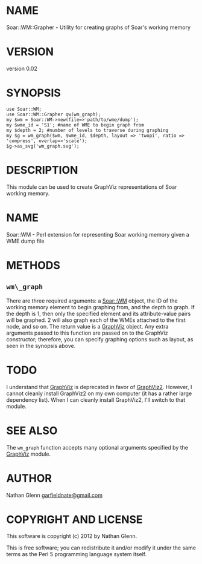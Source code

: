 # NAME

Soar::WM::Grapher - Utility for creating graphs of Soar's working memory

# VERSION

version 0.02

# SYNOPSIS

    use Soar::WM;
    use Soar::WM::Grapher qw(wm_graph);
    my $wm = Soar::WM->new(file=>'path/to/wme/dump');
    my $wme_id = 'S1'; #name of WME to begin graph from
    my $depth = 2; #number of levels to traverse during graphing
    my $g = wm_graph($wm, $wme_id, $depth, layout => 'twopi', ratio => 'compress', overlap=>'scale');
    $g->as_svg('wm_graph.svg'); 

# DESCRIPTION

This module can be used to create GraphViz representations of Soar working memory.

# NAME

Soar::WM - Perl extension for representing Soar working memory given a WME dump file

# METHODS

## `wm\_graph`

There are three required arguments: a [Soar::WM](http://search.cpan.org/perldoc?Soar::WM) object, the ID of the working memory element to begin graphing from, and the depth to graph.
If the depth is 1, then only the specified element and its attribute-value pairs will be graphed. 2 will also graph each of the WMEs attached to the first node, and so on.
The return value is a [GraphViz](http://search.cpan.org/perldoc?GraphViz) object.
Any extra arguments passed to this function are passed on to the GraphViz constructor; therefore, you can specify graphing options such as layout, as seen in the synopsis above.

# TODO

I understand that [GraphViz](http://search.cpan.org/perldoc?GraphViz) is deprecated in favor of [GraphViz2](http://search.cpan.org/perldoc?GraphViz2). However, I cannot cleanly install GraphViz2 on my own computer (it has a rather large dependency list). When I can cleanly install GraphViz2, I'll switch to that module.

# SEE ALSO

The `wm_graph` function accepts many optional arguments specified by the [GraphViz](http://search.cpan.org/perldoc?GraphViz) module.

# AUTHOR

Nathan Glenn <garfieldnate@gmail.com>

# COPYRIGHT AND LICENSE

This software is copyright (c) 2012 by Nathan Glenn.

This is free software; you can redistribute it and/or modify it under
the same terms as the Perl 5 programming language system itself.

